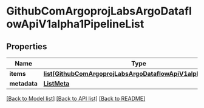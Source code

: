 # GithubComArgoprojLabsArgoDataflowApiV1alpha1PipelineList

## Properties
Name | Type | Description | Notes
------------ | ------------- | ------------- | -------------
**items** | [**list[GithubComArgoprojLabsArgoDataflowApiV1alpha1Pipeline]**](GithubComArgoprojLabsArgoDataflowApiV1alpha1Pipeline.md) |  | [optional] 
**metadata** | [**ListMeta**](ListMeta.md) |  | [optional] 

[[Back to Model list]](../README.md#documentation-for-models) [[Back to API list]](../README.md#documentation-for-api-endpoints) [[Back to README]](../README.md)


